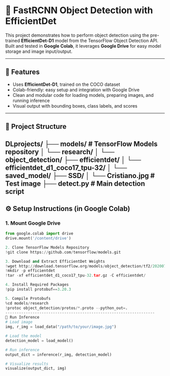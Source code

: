 # 🚀 FastRCNN Object Detection with EfficientDet

This project demonstrates how to perform object detection using the pre-trained **EfficientDet-D1** model from the TensorFlow Object Detection API. Built and tested in **Google Colab**, it leverages **Google Drive** for easy model storage and image input/output.

---

## 🧠 Features

- Uses **EfficientDet-D1**, trained on the COCO dataset
- Colab-friendly: easy setup and integration with Google Drive
- Clean and modular code for loading models, preparing images, and running inference
- Visual output with bounding boxes, class labels, and scores

---

## 📂 Project Structure
DLprojects/
├── models/ # TensorFlow Models repository
│ └── research/
│ └── object_detection/
├── efficientdet/
│ └── efficientdet_d1_coco17_tpu-32/
│ └── saved_model/
├── SSD/
│ └── Cristiano.jpg # Test image
├── detect.py # Main detection script
---

## ⚙️ Setup Instructions (in Google Colab)

### 1. Mount Google Drive

```python
from google.colab import drive
drive.mount('/content/drive')

2. Clone TensorFlow Models Repository
!git clone https://github.com/tensorflow/models.git

3. Download and Extract EfficientDet Weights
!wget http://download.tensorflow.org/models/object_detection/tf2/20200711/efficientdet_d1_coco17_tpu-32.tar.gz
!mkdir -p efficientdet
!tar -xf efficientdet_d1_coco17_tpu-32.tar.gz -C efficientdet/

4. Install Required Packages
!pip install protobuf==3.20.3

5. Compile Protobufs
%cd models/research
!protoc object_detection/protos/*.proto --python_out=.
------------------------------------------------------------------
🧪 Run Inference
# Load image
img, r_img = load_data("/path/to/your/image.jpg")

# Load the model
detection_model = load_model()

# Run inference
output_dict = inference(r_img, detection_model)

# Visualize results
visualize(output_dict, img)



